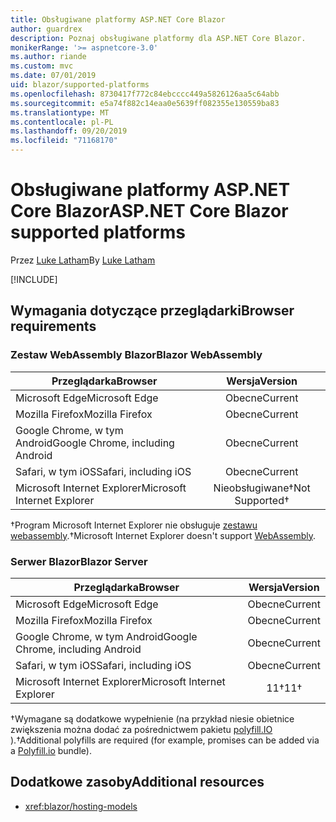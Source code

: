 ```yaml
---
title: Obsługiwane platformy ASP.NET Core Blazor
author: guardrex
description: Poznaj obsługiwane platformy dla ASP.NET Core Blazor.
monikerRange: '>= aspnetcore-3.0'
ms.author: riande
ms.custom: mvc
ms.date: 07/01/2019
uid: blazor/supported-platforms
ms.openlocfilehash: 8730417f772c84ebcccc449a5826126aa5c64abb
ms.sourcegitcommit: e5a74f882c14eaa0e5639ff082355e130559ba83
ms.translationtype: MT
ms.contentlocale: pl-PL
ms.lasthandoff: 09/20/2019
ms.locfileid: "71168170"
---
```

# <a name="aspnet-core-blazor-supported-platforms"></a><span data-ttu-id="2a583-103">Obsługiwane platformy ASP.NET Core Blazor</span><span class="sxs-lookup"><span data-stu-id="2a583-103">ASP.NET Core Blazor supported platforms</span></span>

<span data-ttu-id="2a583-104">Przez [Luke Latham](https://github.com/guardrex)</span><span class="sxs-lookup"><span data-stu-id="2a583-104">By [Luke Latham](https://github.com/guardrex)</span></span>

[!INCLUDE[](~/includes/blazorwasm-preview-notice.md)]

## <a name="browser-requirements"></a><span data-ttu-id="2a583-105">Wymagania dotyczące przeglądarki</span><span class="sxs-lookup"><span data-stu-id="2a583-105">Browser requirements</span></span>

### <a name="blazor-webassembly"></a><span data-ttu-id="2a583-106">Zestaw WebAssembly Blazor</span><span class="sxs-lookup"><span data-stu-id="2a583-106">Blazor WebAssembly</span></span>

| <span data-ttu-id="2a583-107">Przeglądarka</span><span class="sxs-lookup"><span data-stu-id="2a583-107">Browser</span></span>                          | <span data-ttu-id="2a583-108">Wersja</span><span class="sxs-lookup"><span data-stu-id="2a583-108">Version</span></span>               |
| -------------------------------- | :-------------------: |
| <span data-ttu-id="2a583-109">Microsoft Edge</span><span class="sxs-lookup"><span data-stu-id="2a583-109">Microsoft Edge</span></span>                   | <span data-ttu-id="2a583-110">Obecne</span><span class="sxs-lookup"><span data-stu-id="2a583-110">Current</span></span>               |
| <span data-ttu-id="2a583-111">Mozilla Firefox</span><span class="sxs-lookup"><span data-stu-id="2a583-111">Mozilla Firefox</span></span>                  | <span data-ttu-id="2a583-112">Obecne</span><span class="sxs-lookup"><span data-stu-id="2a583-112">Current</span></span>               |
| <span data-ttu-id="2a583-113">Google Chrome, w tym Android</span><span class="sxs-lookup"><span data-stu-id="2a583-113">Google Chrome, including Android</span></span> | <span data-ttu-id="2a583-114">Obecne</span><span class="sxs-lookup"><span data-stu-id="2a583-114">Current</span></span>               |
| <span data-ttu-id="2a583-115">Safari, w tym iOS</span><span class="sxs-lookup"><span data-stu-id="2a583-115">Safari, including iOS</span></span>            | <span data-ttu-id="2a583-116">Obecne</span><span class="sxs-lookup"><span data-stu-id="2a583-116">Current</span></span>               |
| <span data-ttu-id="2a583-117">Microsoft Internet Explorer</span><span class="sxs-lookup"><span data-stu-id="2a583-117">Microsoft Internet Explorer</span></span>      | <span data-ttu-id="2a583-118">Nieobsługiwane&dagger;</span><span class="sxs-lookup"><span data-stu-id="2a583-118">Not Supported&dagger;</span></span> |

<span data-ttu-id="2a583-119">&dagger;Program Microsoft Internet Explorer nie obsługuje [zestawu webassembly](https://webassembly.org).</span><span class="sxs-lookup"><span data-stu-id="2a583-119">&dagger;Microsoft Internet Explorer doesn't support [WebAssembly](https://webassembly.org).</span></span>

### <a name="blazor-server"></a><span data-ttu-id="2a583-120">Serwer Blazor</span><span class="sxs-lookup"><span data-stu-id="2a583-120">Blazor Server</span></span>

| <span data-ttu-id="2a583-121">Przeglądarka</span><span class="sxs-lookup"><span data-stu-id="2a583-121">Browser</span></span>                          | <span data-ttu-id="2a583-122">Wersja</span><span class="sxs-lookup"><span data-stu-id="2a583-122">Version</span></span>    |
| -------------------------------- | :--------: |
| <span data-ttu-id="2a583-123">Microsoft Edge</span><span class="sxs-lookup"><span data-stu-id="2a583-123">Microsoft Edge</span></span>                   | <span data-ttu-id="2a583-124">Obecne</span><span class="sxs-lookup"><span data-stu-id="2a583-124">Current</span></span>    |
| <span data-ttu-id="2a583-125">Mozilla Firefox</span><span class="sxs-lookup"><span data-stu-id="2a583-125">Mozilla Firefox</span></span>                  | <span data-ttu-id="2a583-126">Obecne</span><span class="sxs-lookup"><span data-stu-id="2a583-126">Current</span></span>    |
| <span data-ttu-id="2a583-127">Google Chrome, w tym Android</span><span class="sxs-lookup"><span data-stu-id="2a583-127">Google Chrome, including Android</span></span> | <span data-ttu-id="2a583-128">Obecne</span><span class="sxs-lookup"><span data-stu-id="2a583-128">Current</span></span>    |
| <span data-ttu-id="2a583-129">Safari, w tym iOS</span><span class="sxs-lookup"><span data-stu-id="2a583-129">Safari, including iOS</span></span>            | <span data-ttu-id="2a583-130">Obecne</span><span class="sxs-lookup"><span data-stu-id="2a583-130">Current</span></span>    |
| <span data-ttu-id="2a583-131">Microsoft Internet Explorer</span><span class="sxs-lookup"><span data-stu-id="2a583-131">Microsoft Internet Explorer</span></span>      | <span data-ttu-id="2a583-132">11&dagger;</span><span class="sxs-lookup"><span data-stu-id="2a583-132">11&dagger;</span></span> |

<span data-ttu-id="2a583-133">&dagger;Wymagane są dodatkowe wypełnienie (na przykład niesie obietnice zwiększenia można dodać za pośrednictwem pakietu [polyfill.IO](https://polyfill.io/v3/) ).</span><span class="sxs-lookup"><span data-stu-id="2a583-133">&dagger;Additional polyfills are required (for example, promises can be added via a [Polyfill.io](https://polyfill.io/v3/) bundle).</span></span>

## <a name="additional-resources"></a><span data-ttu-id="2a583-134">Dodatkowe zasoby</span><span class="sxs-lookup"><span data-stu-id="2a583-134">Additional resources</span></span>

* <xref:blazor/hosting-models>

